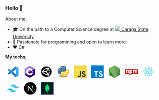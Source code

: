 ### Hello 👋

About me:

-  🎓 On the path to a Computer Science degree at [<image src="assets/csu.png" style="height: 20px" /> Caraga State University](https://maps.app.goo.gl/5tfByC7Zv5Ja4TpG8)
-  🔮 Passionate for programming and open to learn more
-  ❤️ C#

**My techs;**

<span>
    <a href="https://code.visualstudio.com/"><img title="Visual Studio Code" height="40" style="padding: 5px;" src="assets/vscode.png" /></a>
    <a href="https://learn.microsoft.com/en-us/dotnet/csharp/tour-of-csharp/"><img title="C#" height="40" style="padding: 5px;" src="assets/csharp.png" /></a>
    <a href="https://unity.com/"><img title="Unity" height="40" style="padding: 5px;" src="assets/unity2.png" /></a>
    <a href="https://docs.python.org/3/"><img title="Python" height="40" style="padding: 5px;" src="assets/python.png" /></a>
    <a href="https://developer.mozilla.org/en-US/docs/Web/JavaScript"><img title="Javascript" height="40" style="padding: 5px;" src="assets/javascript.png" /></a>
    <a href="https://www.typescriptlang.org/"><img title="Typescript" height="40" style="padding: 5px;" src="assets/typescript.png" /></a>
    <a href="https://nodejs.org/"><img title="NodeJS" height="40" style="padding: 5px;" src="assets/nodejs.png" /></a>
    <a href="https://www.npmjs.com/"><img title="npm" height="40" style="padding: 5px;" src="assets/npm.png" /></a>
    <a href="https://react.dev/"><img title="ReactJS" height="40" style="padding: 5px;" src="assets/react.png" /></a>
    <a href="https://tailwindcss.com/"><img title="TailwindCSS" height="40" style="padding: 5px;" src="assets/tailwindcss.png" /></a>
    <a href="https://nextjs.org/"><img title="NextJS" height="40" style="padding: 5px;" src="assets/nextjs.webp" /></a>
    <a href="https://www.mongodb.com/"><img title="MongoDB" height="40" style="padding: 5px;" src="assets/mongodb.png" /></a>
</span>
